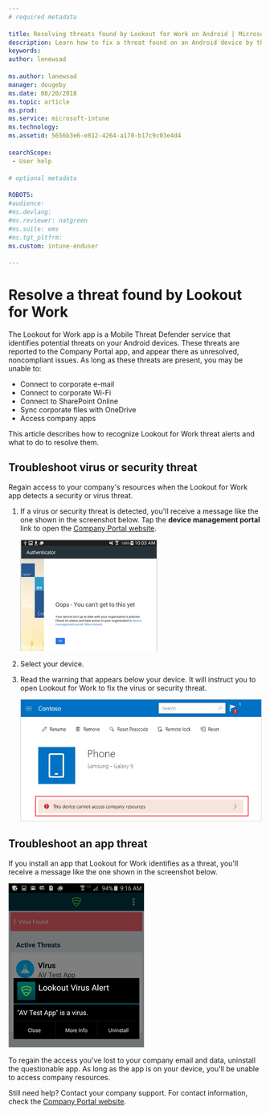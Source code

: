 ```yaml
---
# required metadata

title: Resolving threats found by Lookout for Work on Android | Microsoft Docs
description: Learn how to fix a threat found on an Android device by the Lookout for Work app.
keywords:
author: lenewsad

ms.author: lanewsad
manager: dougeby
ms.date: 08/20/2018
ms.topic: article
ms.prod:
ms.service: microsoft-intune
ms.technology:
ms.assetid: 5656b3e6-e812-4264-a170-b17c9c03e4d4

searchScope:
 - User help

# optional metadata

ROBOTS:  
#audience:
#ms.devlang:
#ms.reviewer: natgreen
#ms.suite: ems
#ms.tgt_pltfrm:
ms.custom: intune-enduser

---
```


# Resolve a threat found by Lookout for Work  

The Lookout for Work app is a Mobile Threat Defender service that identifies potential threats on your Android devices. These threats are reported to the Company Portal app, and appear there as unresolved, noncompliant issues. As long as these threats are present, you may be unable to:

* Connect to corporate e-mail
* Connect to corporate Wi-Fi
* Connect to SharePoint Online
* Sync corporate files with OneDrive
* Access company apps

This article describes how to recognize Lookout for Work threat alerts and what to do to resolve them. 

## Troubleshoot virus or security threat  
Regain access to your company's resources when the Lookout for Work app detects a security or virus threat.  

1. If a virus or security threat is detected, you'll receive a message like the one shown in the screenshot below. Tap the **device management portal** link to open the [Company Portal website](https://portal.manage.microsoft.com/devices).  

    ![Example screenshot of a Lookout for Work error message, with a link to Company Portal website and blue OK button.](./media/mtd-go-to-device-management-portal-android.png)

2. Select your device.  
3. Read the warning that appears below your device. It will instruct you to open Lookout for Work to fix the virus or security threat. 

    ![Example screenshot of the Company Portal device page, showing the Lookout for Work warning.](./media/CP-lookout-virus-banner-1808.png)  

## Troubleshoot an app threat  

If you install an app that Lookout for Work identifies as a threat, you'll receive a message like the one shown in the screenshot below.  

![Example screenshot showing a Lookout Virus Alert message over the Lookout for Work app interface. Shows three buttons: "Close," "More Info," and "Uninstall."](./media/lookout-virus-alert-android.png)  

To regain the access you've lost to your company email and data, uninstall the questionable app. As long as the app is on your device, you'll be unable to access company resources.    

Still need help? Contact your company support. For contact information, check the [Company Portal website](https://portal.manage.microsoft.com/helpdesk).  
